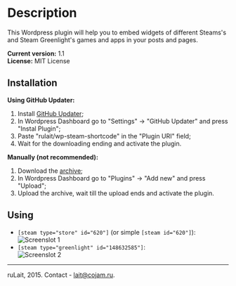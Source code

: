 # Description
This Wordpress plugin will help you to embed widgets of different Steams's and Steam Greenlight's games and apps in your posts and pages.

**Current version:** 1.1  
**License:** MIT License

## Installation

**Using GitHub Updater:**  
1. Install [GitHub Updater](https://github.com/afragen/github-updater);  
2. In Wordpress Dashboard go to "Settings" -> "GitHub Updater" and press "Instal Plugin";  
3. Paste "rulait/wp-steam-shortcode" in the "Plugin URI" field;  
4. Wait for the downloading ending and activate the plugin.

**Manually (not recommended):**  
1. Download the [archive](https://github.com/ruLait/wp-steam-shortcode/archive/master.zip);  
2. In Wordpress Dashboard go to "Plugins" -> "Add new" and press "Upload";  
3. Upload the archive, wait till the upload ends and activate the plugin.

## Using
* `[steam type="store" id="620"]` (or simple `[steam id="620"]`):  
![Screenslot 1](https://i.imgur.com/rP6nS7a.png)
* `[steam type="greenlight" id="148632585"]`:  
![Screenslot 2](https://i.imgur.com/Yt7HPGx.jpg)

---
ruLait, 2015. Contact - lait@cojam.ru.